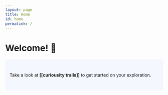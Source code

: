 ```yaml
---
layout: page
title: Home
id: home
permalink: /
---
```


# Welcome! 🌱

<p style="padding: 3em 1em; background: #f5f7ff; border-radius: 4px;">
  Take a look at <span style="font-weight: bold">[[curiousity trails]]</span> to get started on your exploration.
</p>

<style>
  .wrapper {
    max-width: 46em;
  }
</style>

